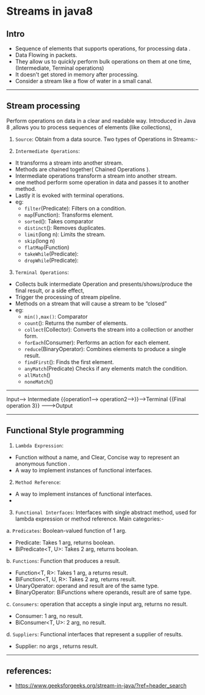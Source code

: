 # Streams in java8

## Intro
  - Sequence of elements that supports operations, for processing data . 
  - Data Flowing in packets.
  - They allow us to  quickly perform bulk operations on them at one time,(Intermediate, Terminal operations)  
  - It doesn't get stored in memory after processing.
  - Consider a stream like a flow of water in a small canal. 
 

---
## Stream processing
Perform operations on data in a clear and readable way.
Introduced in Java 8 ,allows you to process sequences of elements (like collections),

1. `Source`:
Obtain from a data source. Two types of Operations in Streams:-


2. `Intermediate Operations`:
- It transforms a stream into another stream.
- Methods are chained together( Chained Operations ).
- Intermediate operations transform a stream into another stream.
- one method perform some operation in data and passes it to another method.
- Lastly it is evoked with terminal operations.
- eg:
  - `filter`(Predicate): Filters on a condition.
  - `map`(Function): Transforms element.
  - `sorted`(): Takes comparator
  - `distinct`(): Removes duplicates.
  - `limit`(long n): Limits the stream.
  - `skip`(long n)
  - `flatMap`(Function)
  - `takeWhile`(Predicate): 
  - `dropWhile`(Predicate):

3. `Terminal Operations`:
- Collects bulk  intermediate Operation and presents/shows/produce the final result, or a side effect, 
- Trigger the processing of stream pipeline.
- Methods on a stream that will cause a stream to be “closed”
- eg:
  - `min(),max()`:            Comparator
  - `count`():                Returns the number of elements.
  - `collect`(Collector):     Converts the stream into a collection or another form.
  - `forEach`(Consumer):      Performs an action for each element.
  - `reduce`(BinaryOperator): Combines elements to produce a single result.
  - `findFirst`():            Finds the first element.
  - `anyMatch`(Predicate)     Checks if any elements match the condition.
  - `allMatch`()
  - `noneMatch`() 
---
Input--> Intermediate {{operation1--> operation2-->}}-->Terminal {{Final operation 3}} --->Output

---
## Functional Style programming
1. `Lambda Expression`:
- Function without a name, and Clear, Concise way to represent an anonymous function .   
- A way to implement instances of functional interfaces.

2. `Method Reference`:
- A way to implement instances of functional interfaces.
- 

3. `Functional Interfaces`:
Interfaces with single abstract method, used for lambda expression or method reference. Main categories:-

a. `Predicates`: Boolean-valued function of 1 arg.
- Predicate<T>: Takes 1 arg, returns boolean.
- BiPredicate<T, U>: Takes 2 arg, returns boolean.

b. `Functions`: Function that produces a result.
- Function<T, R>: Takes 1 arg, a returns  result.
- BiFunction<T, U, R>: Takes 2 arg, returns  result.
- UnaryOperator<T>:  operand and result are of the same type.
- BinaryOperator<T>:  BiFunctions where operands, result are of same type.

c. `Consumers`: operation that accepts a single input arg, returns no result.
- Consumer<T>:  1 arg, no result.
- BiConsumer<T, U>: 2 arg, no result.

d. `Suppliers`: Functional interfaces that represent a supplier of results.
- Supplier<T>: no args , returns result.





---
## references:
- https://www.geeksforgeeks.org/stream-in-java/?ref=header_search
